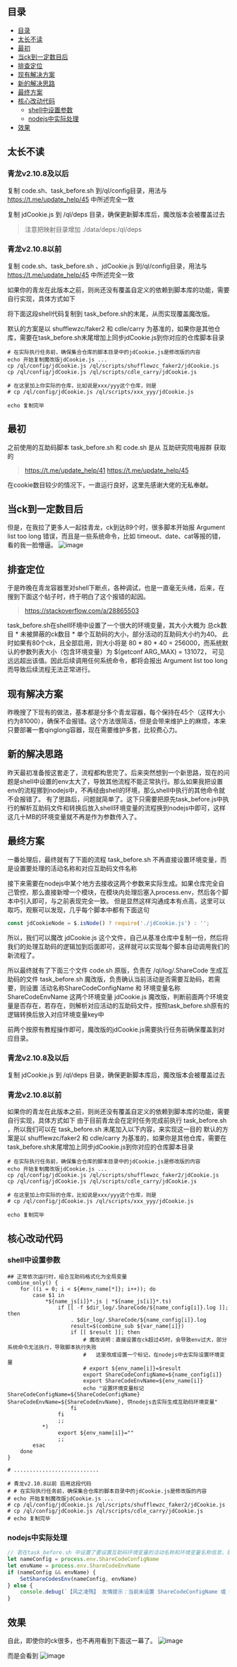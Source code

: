 ## 目录
- [目录](#目录)
- [太长不读](#太长不读)
- [最初](#最初)
- [当ck到一定数目后](#当ck到一定数目后)
- [排查定位](#排查定位)
- [现有解决方案](#现有解决方案)
- [新的解决思路](#新的解决思路)
- [最终方案](#最终方案)
- [核心改动代码](#核心改动代码)
  - [shell中设置参数](#shell中设置参数)
  - [nodejs中实际处理](#nodejs中实际处理)
- [效果](#效果)

## 太长不读
### 青龙v2.10.8及以后
复制 code.sh、task_before.sh 到/ql/config目录，用法与 https://t.me/update_help/45 中所述完全一致

复制 jdCookie.js 到 /ql/deps 目录，确保更新脚本库后，魔改版本会被覆盖过去
> 注意把映射目录增加 ./data/deps:/ql/deps

### 青龙v2.10.8以前
复制 code.sh、task_before.sh 、jdCookie.js 到/ql/config目录，用法与 https://t.me/update_help/45 中所述完全一致

如果你的青龙在此版本之前，则尚还没有覆盖自定义的依赖到脚本库的功能，需要自行实现，具体方式如下

将下面这段shell代码复制到 task_before.sh的末尾，从而实现覆盖魔改版。

默认的方案是以 shufflewzc/faker2 和 cdle/carry 为基准的，如果你是其他仓库，需要在task_before.sh末尾增加上同步jdCookie.js到你对应的仓库脚本目录
```shell
# 在实际执行任务前，确保集合仓库的脚本目录中的jdCookie.js是修改版的内容
echo 开始复制魔改版jdCookie.js ...
cp /ql/config/jdCookie.js /ql/scripts/shufflewzc_faker2/jdCookie.js
cp /ql/config/jdCookie.js /ql/scripts/cdle_carry/jdCookie.js

# 在这里加上你实际的仓库，比如说是xxx/yyy这个仓库，则是
# cp /ql/config/jdCookie.js /ql/scripts/xxx_yyy/jdCookie.js

echo 复制完毕
```


## 最初
之前使用的互助码脚本 task_before.sh 和 code.sh 是从 互助研究院电报群 获取的 
> https://t.me/update_help/41
> https://t.me/update_help/45

在cookie数目较少的情况下，一直运行良好，这里先感谢大佬的无私奉献。

## 当ck到一定数目后
但是，在我拉了更多人一起挂青龙，ck到达89个时，很多脚本开始报 Argument list too long 错误，而且是一些系统命令，比如 timeout、date、cat等报的错，看的我一脸懵逼。
![image](https://user-images.githubusercontent.com/13483212/142473975-5ea3ba0b-08f3-4f91-8e08-e3453edeb641.png)

## 排查定位
于是昨晚在青龙容器里对shell下断点，各种调试，也是一直毫无头绪，后来，在搜到下面这个帖子时，终于明白了这个报错的起因。
> https://stackoverflow.com/a/28865503

task_before.sh在shell环境中设置了一个很大的环境变量，其大小大概为 总ck数目 * 未被屏蔽的ck数目 * 单个互助码的大小，部分活动的互助码大小约为40。
此时如果有80个ck，且全部启用，则大小将是 80 * 80 * 40 = 256000，而系统默认的参数列表大小（包含环境变量）为 $(getconf ARG_MAX) = 131072，
可见远远超出该值。因此后续调用任何系统命令，都将会报出 Argument list too long 而导致后续流程无法正常进行。

## 现有解决方案
昨晚搜了下现有的做法，基本都是分多个青龙容器，每个保持在45个（这样大小约为81000），确保不会报错。这个方法很简洁，但是会带来维护上的麻烦，本来只要部署一套qinglong容器，现在需要维护多套，比较费心力。

## 新的解决思路
昨天最初准备按这套走了，流程都构思完了。后来突然想到一个新思路，现在的问题是shell中设置的env太大了，导致其他流程不能正常执行。那么如果我把设置env的流程挪到nodejs中，不再经由shell的环境，那么shell中执行的其他命令就不会报错了。
有了思路后，问题就简单了。这下只需要把原先task_before.js中执行的解析互助码文件和转换后放入shell环境变量的流程换到nodejs中即可，这样这几十MB的环境变量就不再是作为参数传入了。

## 最终方案
一番处理后，最终就有了下面的流程
task_before.sh 不再直接设置环境变量，而是设置要处理的活动名称和对应互助码文件名称

接下来需要在nodejs中某个地方去接收这两个参数来实际生成。如果仓库完全自己管控，那么直接新增一个模块，在模块内处理后塞入process.env，然后各个脚本中引入即可，与之前表现完全一致。
但是显然这样沟通成本有点高，这里可以取巧，观察可以发现，几乎每个脚本中都有下面这句
```javascript
const jdCookieNode = $.isNode() ? require('./jdCookie.js') : '';
```

所以，我们可以魔改 jdCookie.js 这个文件，自己从基准仓库中复制一份，然后将我们的处理互助码的逻辑加到后面即可，这样就可以实现每个脚本自动调用我们的新流程了。

所以最终就有了下面三个文件
code.sh             原版，负责在 /ql/log/.ShareCode 生成互助码的文件
task_before.sh      魔改版，负责确认当前活动是否需要互助码，若需要，则设置 活动名称ShareCodeConfigName 和 环境变量名称ShareCodeEnvName 这两个环境变量
jdCookie.js         魔改版，判断前面两个环境变量是否存在，若存在，则解析对应活动的互助码文件，按照task_before.sh原有的逻辑转换后放入对应环境变量key中

前两个按原有教程操作即可，魔改版的jdCookie.js需要执行任务前确保覆盖到对应目录。

### 青龙v2.10.8及以后
复制 jdCookie.js 到 /ql/deps 目录，确保更新脚本库后，魔改版本会被覆盖过去

### 青龙v2.10.8以前
如果你的青龙在此版本之前，则尚还没有覆盖自定义的依赖到脚本库的功能，需要自行实现，具体方式如下
由于目前青龙会在定时任务完成前执行 task_before.sh ，所以我们可以在 task_before.sh 末尾加入以下内容，来实现这一目的
默认的方案是以 shufflewzc/faker2 和 cdle/carry 为基准的，如果你是其他仓库，需要在task_before.sh末尾增加上同步jdCookie.js到你对应的仓库脚本目录
```shell
# 在实际执行任务前，确保集合仓库的脚本目录中的jdCookie.js是修改版的内容
echo 开始复制魔改版jdCookie.js ...
cp /ql/config/jdCookie.js /ql/scripts/shufflewzc_faker2/jdCookie.js
cp /ql/config/jdCookie.js /ql/scripts/cdle_carry/jdCookie.js

# 在这里加上你实际的仓库，比如说是xxx/yyy这个仓库，则是
# cp /ql/config/jdCookie.js /ql/scripts/xxx_yyy/jdCookie.js

echo 复制完毕
```

## 核心改动代码
### shell中设置参数
```shell
## 正常依次运行时，组合互助码格式化为全局变量
combine_only() {
    for ((i = 0; i < ${#env_name[*]}; i++)); do
        case $1 in
            *${name_js[i]}*.js | *${name_js[i]}*.ts)
	            if [[ -f $dir_log/.ShareCode/${name_config[i]}.log ]]; then
                    . $dir_log/.ShareCode/${name_config[i]}.log
                    result=$(combine_sub ${var_name[i]})
                    if [[ $result ]]; then
                        # 魔改说明：直接设置在ck超过45时，会导致env过大，部分系统命令无法执行，导致脚本执行失败
                        #   这里改成设置一个标记，在nodejs中去实际设置环境变量
                        # export ${env_name[i]}=$result
                        export ShareCodeConfigName=${name_config[i]}
                        export ShareCodeEnvName=${env_name[i]}
                        echo "设置环境变量标记 ShareCodeConfigName=${ShareCodeConfigName} ShareCodeEnvName=${ShareCodeEnvName}, 供nodejs去实际生成互助码环境变量"
                    fi
                fi
                ;;
           *)
                export ${env_name[i]}=""
                ;;
        esac
    done
}

# ...........................

# 青龙v2.10.8以前 启用这段代码
# # 在实际执行任务前，确保集合仓库的脚本目录中的jdCookie.js是修改版的内容
# echo 开始复制魔改版jdCookie.js ...
# cp /ql/config/jdCookie.js /ql/scripts/shufflewzc_faker2/jdCookie.js
# cp /ql/config/jdCookie.js /ql/scripts/cdle_carry/jdCookie.js
# echo 复制完毕
```

### nodejs中实际处理
```javascript
// 若在task_before.sh 中设置了要设置互助码环境变量的活动名称和环境变量名称信息，则在nodejs中处理，供活动使用
let nameConfig = process.env.ShareCodeConfigName
let envName = process.env.ShareCodeEnvName
if (nameConfig && envName) {
    SetShareCodesEnv(nameConfig, envName)
} else {
    console.debug(`【风之凌殇】 友情提示：当前未设置 ShareCodeConfigName 或 ShareCodeEnvName 环境变量，将不会尝试在nodejs中生成互助码的环境变量。ps: 两个值目前分别为 ${nameConfig} ${envName}`)
}
```

## 效果
自此，即使你的ck很多，也不再用看到下面这一幕了。
![image](https://user-images.githubusercontent.com/13483212/142474215-af41b6c1-acdf-410f-985a-90ebe749103e.png)

而是会看到
![image](https://user-images.githubusercontent.com/13483212/142474100-1c97d031-c49a-44e1-acf6-ac87d8aafdeb.png)
